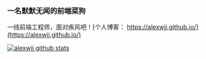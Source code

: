### 一名默默无闻的前端菜狗 

一线前端工程师，面对疾风吧！[个人博客： https://alexwjj.github.io/](https://alexwjj.github.io/)

[![alexwjj github stats](https://github-readme-stats.vercel.app/api?username=alexwjj&&theme=radical)](https://github.com/anuraghazra/github-readme-stats)
